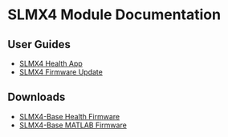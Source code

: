 # SLMX4 Module Documentation

## User Guides
 - [SLMX4 Health App](https://github.com/SensorLogicInc/modules/blob/module-initial-release/firmware/health_app.md)
 - [SLMX4 Firmware Update](https://github.com/SensorLogicInc/modules/blob/module-initial-release/firmware/insecure_fw_update.md)

## Downloads
- [SLMX4-Base Health Firmware](https://modules-release.s3-us-west-2.amazonaws.com/firmware/slmx4_base_usb_vcom_pb_dsp-epam0P1.s19)
- [SLMX4-Base MATLAB Firmware](https://modules-release.s3-us-west-2.amazonaws.com/firmware/slmx4_base_usb_vcom_xep_matlab_server.s19)
